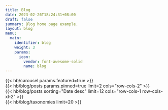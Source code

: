 ```yaml
---
title: Blog
date: 2023-02-26T18:24:31+08:00
draft: false
summary: Blog home page example.
layout: blog
menu:
  main:
    identifier: blog
    weight: 3
    params:
      icon: 
        vendor: font-awesome-solid
        name: blog
---
```


<div class="row">
  <div class="col-12 col-lg-6">
    {{< hb/carousel params.featured=true >}}
  </div>
  <div class="col-12 col-lg-6">
    {{< hb/blog/posts params.pinned=true limit=2 cols="row-cols-2" >}}
  </div>
</div>

<div class="row">
  <div class="col-12 col-lg-8">
    {{< hb/blog/posts sorting="Date desc" limit=12 cols="row-cols-1 row-cols-xl-2" >}}
  </div>
  <div class="col-12 col-lg-4">
    {{< hb/blog/taxonomies limit=20 >}}
  </div>
</div>
